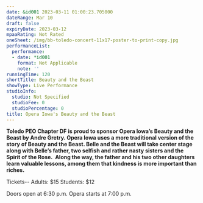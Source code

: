 ```yaml
---
date: &id001 2023-03-11 01:00:23.705000
dateRange: Mar 10
draft: false
expiryDate: 2023-03-12
mpaaRating: Not Rated
oneSheet: /img/bb-toledo-concert-11x17-poster-to-print-copy.jpg
performanceList:
  performance:
  - date: *id001
    format: Not Applicable
    note: ''
runningTime: 120
shortTitle: Beauty and the Beast
showType: Live Performance
studioInfo:
  studio: Not Specified
  studioFee: 0
  studioPercentage: 0
title: Opera Iowa's Beauty and the Beast
---
```


**Toledo PEO Chapter DF is proud to sponsor Opera Iowa’s Beauty and the Beast by Andre Gretry. Opera Iowa uses a more traditional version of the story of Beauty and the Beast. Belle and the Beast will take center stage along with Belle’s father, two selfish and rather nasty sisters and the Spirit of the Rose.  Along the way, the father and his two other daughters learn valuable lessons, among them that kindness is more important than riches.**

T﻿ickets-- Adults: $15 Students: $12

Doors open at 6:30 p.m. Opera starts at 7:00 p.m.